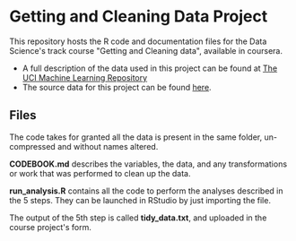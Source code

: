# Getting and Cleaning Data Project

This repository hosts the R code and documentation files for the Data Science's track course "Getting and Cleaning data", available in coursera.

+ A full description of the data used in this project can be found at [The UCI Machine Learning Repository](http://archive.ics.uci.edu/ml/datasets/Human+Activity+Recognition+Using+Smartphones) 
+ The source data for this project can be found [here](https://d396qusza40orc.cloudfront.net/getdata%2Fprojectfiles%2FUCI%20HAR%20Dataset.zip).

## Files

The code takes for granted all the data is present in the same folder, un-compressed and without names altered.

__CODEBOOK.md__ describes the variables, the data, and any transformations or work that was performed to clean up the data.

__run_analysis.R__ contains all the code to perform the analyses described in the 5 steps. They can be launched in RStudio by just importing the file.

The output of the 5th step is called __tidy_data.txt__, and uploaded in the course project's form.